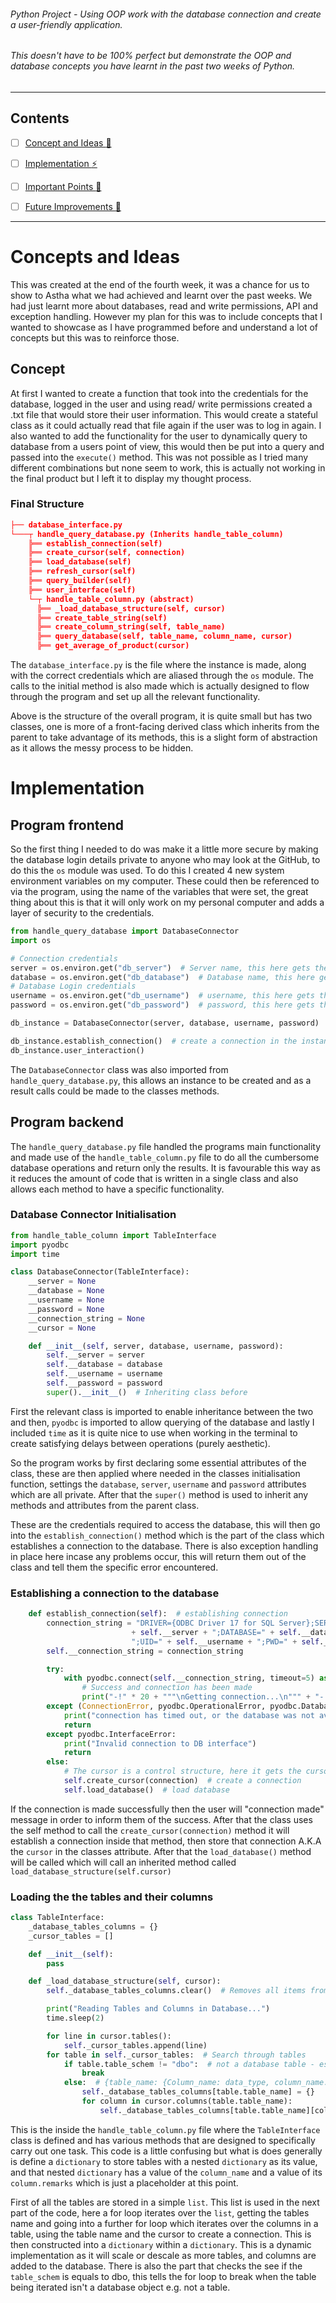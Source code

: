 ###### Python Project - Using OOP work with the database connection and create a user-friendly application.
###### This doesn't have to be 100% perfect but demonstrate the OOP and database concepts you have learnt in the past two weeks of Python.

___

## Contents
- [ ] [Concept and Ideas :art:](#concepts-and-ideas)

- [ ] [Implementation :zap:](#implementation)

- [ ] [Important Points :bookmark:](#important-points)

- [ ] [Future Improvements :construction_worker:](#future-improvements)

___

# Concepts and Ideas

This was created at the end of the fourth week, it was a chance for us to show to Astha what we had achieved and learnt
over the past weeks. We had just learnt more about databases, read and write permissions, API and exception handling. However
my plan for this was to include concepts that I wanted to showcase as I have programmed before and understand a lot of concepts
but this was to reinforce those.

## Concept

At first I wanted to create a function that took into the credentials for the database, logged in the user and using read/ write
permissions created a .txt file that would store their user information. This would create a stateful class as it could actually read that file
again if the user was to log in again. I also wanted to add the functionality for the user to dynamically query to database
from a users point of view, this would then be put into a query and passed into the `execute()` method. This was not possible as I tried
many different combinations but none seem to work, this is actually not working in the final product but I left it to display my thought process.

### Final Structure

```json
├── database_interface.py
└───┬ handle_query_database.py (Inherits handle_table_column)
    ╠══ establish_connection(self)
    ╠══ create_cursor(self, connection)
    ╠══ load_database(self)
    ╠══ refresh_cursor(self)
    ╠══ query_builder(self)
    ╠══ user_interface(self)
    └─┬ handle_table_column.py (abstract)
      ╠══ _load_database_structure(self, cursor)
      ╠══ create_table_string(self)
      ╠══ create_column_string(self, table_name)
      ╠══ query_database(self, table_name, column_name, cursor)
      ╠══ get_average_of_product(cursor)
```

The `database_interface.py` is the file where the instance is made, along with the correct credentials which are aliased
through the `os` module. The calls to the initial method is also made which is actually designed to flow through the
program and set up all the relevant functionality.

Above is the structure of the overall program, it is quite small but has two classes, one is more of a front-facing derived
class which inherits from the parent to take advantage of its methods, this is a slight form of abstraction as it allows
the messy process to be hidden.

# Implementation

## Program frontend

So the first thing I needed to do was make it a little more secure by making the database login details private to anyone who
may look at the GitHub, to do this the `os` module was used. To do this I created 4 new system environment variables on my computer.
These could then be referenced to via the program, using the name of the variables that were set, the great thing about this is that it
will only work on my personal computer and adds a layer of security to the credentials. 

```python
from handle_query_database import DatabaseConnector
import os

# Connection credentials
server = os.environ.get("db_server")  # Server name, this here gets the OS private environment variables
database = os.environ.get("db_database")  # Database name, this here gets the OS private environment variables
# Database Login credentials
username = os.environ.get("db_username")  # username, this here gets the OS private environment variables
password = os.environ.get("db_password")  # password, this here gets the OS private environment variables

db_instance = DatabaseConnector(server, database, username, password)  # create instance with credentials

db_instance.establish_connection()  # create a connection in the instance
db_instance.user_interaction()
```

The `DatabaseConnector` class was also imported from `handle_query_database.py`, this allows an instance to be created and
as a result calls could be made to the classes methods.

## Program backend

The `handle_query_database.py` file handled the programs main functionality and made use of the `handle_table_column.py` file
to do all the cumbersome database operations and return only the results. It is favourable this way as it reduces the amount of code that
is written in a single class and also allows each method to have a specific functionality.

### Database Connector Initialisation

```python
from handle_table_column import TableInterface
import pyodbc
import time

class DatabaseConnector(TableInterface):
    __server = None
    __database = None
    __username = None
    __password = None
    __connection_string = None
    __cursor = None

    def __init__(self, server, database, username, password):
        self.__server = server
        self.__database = database
        self.__username = username
        self.__password = password
        super().__init__()  # Inheriting class before
```

First the relevant class is imported to enable inheritance between the two and then, `pyodbc` is imported to allow querying of the
database and lastly I included `time` as it is quite nice to use when working in the terminal to create satisfying delays between operations (purely aesthetic).

So the program works by first declaring some essential attributes of the class, these are then applied where needed in the classes
initialisation function, settings the `database`, `server`, `username` and `password` attributes which are all private. After that the
`super()` method is used to inherit any methods and attributes from the parent class.

These are the credentials required to access the database, this will then go into the `establish_connection()` method which is the
part of the class which establishes a connection to the database. There is also exception handling in place here incase any problems occur, this will
return them out of the class and tell them the specific error encountered.

### Establishing a connection to the database

```python
    def establish_connection(self):  # establishing connection
        connection_string = "DRIVER={ODBC Driver 17 for SQL Server};SERVER=" \
                           + self.__server + ";DATABASE=" + self.__database + \
                           ";UID=" + self.__username + ";PWD=" + self.__password
        self.__connection_string = connection_string

        try:
            with pyodbc.connect(self.__connection_string, timeout=5) as connection:  # Connection to database
                # Success and connection has been made
                print("-!" * 20 + """\nGetting connection...\n""" + "-!" * 20 + "\n")
        except (ConnectionError, pyodbc.OperationalError, pyodbc.DatabaseError):
            print("connection has timed out, or the database was not available")
            return
        except pyodbc.InterfaceError:
            print("Invalid connection to DB interface")
            return
        else:
            # The cursor is a control structure, here it gets the cursor and stores it in a class attribute
            self.create_cursor(connection)  # create a connection
            self.load_database()  # load database
```  

If the connection is made successfully then the user will "connection made" message in order to inform them of the success. After that
the class uses the self method to call the `create_cursor(connection)` method it will establish a connection inside that method,
then store that connection A.K.A the `cursor` in the classes attribute. After that the `load_database()` method will be called
which will call an inherited method called `load_database_structure(self.cursor)`  

### Loading the the tables and their columns

```python
class TableInterface:
    _database_tables_columns = {}
    _cursor_tables = []

    def __init__(self):
        pass

    def _load_database_structure(self, cursor):
        self._database_tables_columns.clear()  # Removes all items from the list

        print("Reading Tables and Columns in Database...")
        time.sleep(2)

        for line in cursor.tables():
            self._cursor_tables.append(line)
        for table in self._cursor_tables:  # Search through tables
            if table.table_schem != "dbo":  # not a database table - escape
                break
            else:  # {table_name: {Column_name: data_type, column_name: data_type}, table
                self._database_tables_columns[table.table_name] = {}
                for column in cursor.columns(table.table_name):
                    self._database_tables_columns[table.table_name][column.column_name] = column.remarks

```

This is the inside the `handle_table_column.py` file where the `TableInterface` class is defined and has various methods that are
designed to specifically carry out one task. This code is a little confusing but what is does generally is
define a `dictionary` to store tables with a nested `dictionary` as its value, and that nested `dictionary` has a value of the
`column_name` and a value of its `column.remarks` which is just a placeholder at this point.

First of all the tables are stored in a simple `list`. This list is used in the next part of the code, here a for loop iterates over the
`list`, getting the tables name and going into a further for loop which iterates over the columns in a table, using the table name and the
cursor to create a connection. This is then constructed into a `dictionary` within a `dictionary`. This is a dynamic implementation as it will scale or descale as more tables, and columns are
added to the database. There is also the part that checks the see if the `table_schem` is equals to dbo, this tells the for loop to
break when the table being iterated isn't a database object e.g. not a table.


